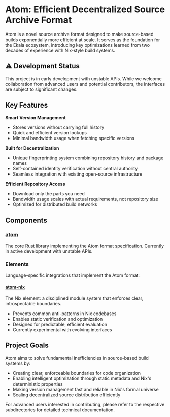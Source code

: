 # Atom: Efficient Decentralized Source Archive Format

Atom is a novel source archive format designed to make source-based builds exponentially more efficient at scale. It serves as the foundation for the Ekala ecosystem, introducing key optimizations learned from two decades of experience with Nix-style build systems.

## ⚠️ Development Status

This project is in early development with unstable APIs. While we welcome collaboration from advanced users and potential contributors, the interfaces are subject to significant changes.

## Key Features

**Smart Version Management**

- Stores versions without carrying full history
- Quick and efficient version lookups
- Minimal bandwidth usage when fetching specific versions

**Built for Decentralization**

- Unique fingerprinting system combining repository history and package names
- Self-contained identity verification without central authority
- Seamless integration with existing open-source infrastructure

**Efficient Repository Access**

- Download only the parts you need
- Bandwidth usage scales with actual requirements, not repository size
- Optimized for distributed build networks

## Components

### [atom](https://github.com/ekala-project/eka/tree/master/crates/atom)

The core Rust library implementing the Atom format specification. Currently in active development with unstable APIs.

### Elements

Language-specific integrations that implement the Atom format:

#### [atom-nix](./atom-nix)

The Nix element: a disciplined module system that enforces clear, introspectable boundaries.

- Prevents common anti-patterns in Nix codebases
- Enables static verification and optimization
- Designed for predictable, efficient evaluation
- Currently experimental with evolving interfaces

## Project Goals

Atom aims to solve fundamental inefficiencies in source-based build systems by:

- Creating clear, enforceable boundaries for code organization
- Enabling intelligent optimization through static metadata and Nix's deterministic properties
- Making version management fast and reliable in Nix's formal universe
- Scaling decentralized source distribution efficiently

For advanced users interested in contributing, please refer to the respective subdirectories for detailed technical documentation.
